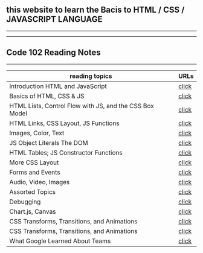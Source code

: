 ## this website to learn the Bacis to HTML / CSS / JAVASCRIPT LANGUAGE 
-----------------
--------------
## Code 102 Reading Notes
--------------------
| reading topics | URLs |
|---|---|
| Introduction  HTML and JavaScript | [click](https://mariammohamme.github.io/read-notes/class_01) |
| Basics of HTML, CSS & JS | [click](https://mariammohamme.github.io/read-notes/class-02) |
| HTML Lists, Control Flow with JS, and the CSS Box Model| [click](https://mariammohamme.github.io/read-notes/class_03) |
| HTML Links, CSS Layout, JS Functions | [click](https://mariammohamme.github.io/read-notes/class_04) |
| Images, Color, Text | [click](https://mariammohamme.github.io/read-notes/class_05) |
| JS Object Literals The DOM | [click](https://mariammohamme.github.io/read-notes/class_15) |
| HTML Tables; JS Constructor Functions | [click](https://mariammohamme.github.io/read-notes/class_06) |
| More CSS Layout | [click](https://mariammohamme.github.io/read-notes/class_07) |
| Forms and Events | [click](https://mariammohamme.github.io/read-notes/class_08) |
| Audio, Video, Images | [click](https://mariammohamme.github.io/read-notes/class_09) |
|  Assorted Topics | [click](https://mariammohamme.github.io/read-notes/class_10) |
|  Debugging | [click](https://mariammohamme.github.io/read-notes/class_11) |
| Chart.js, Canvas | [click](https://mariammohamme.github.io/read-notes/class_12) |
|  CSS Transforms, Transitions, and Animations | [click](https://mariammohamme.github.io/read-notes/class_13) |
|  CSS Transforms, Transitions, and Animations| [click](https://mariammohamme.github.io/read-notes/class_14a) |
| What Google Learned About Teams| [click](https://mariammohamme.github.io/read-notes/class_14b) |

